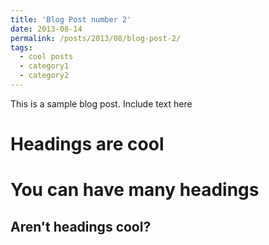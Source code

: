 ```yaml
---
title: 'Blog Post number 2'
date: 2013-08-14
permalink: /posts/2013/08/blog-post-2/
tags:
  - cool posts
  - category1
  - category2
---
```


This is a sample blog post. Include text here

Headings are cool
======

You can have many headings
======

Aren't headings cool?
------
